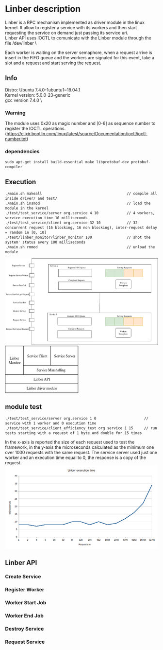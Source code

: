# Linber description
Linber is a RPC mechanism implemented as driver module in the linux kernel. It allow to register a service with its workers and then start requesting the service on demand just passing its service uri. \
Linber API uses IOCTL to comunicate with the Linber module through the file /dev/linber 		\

Each worker is waiting on the server semaphore, when a request arrive is insert in the FIFO queue and the workers are signaled for this event, take a slot and a request and start serving the request.


## Info
Distro: Ubuntu 7.4.0-1ubuntu1~18.04.1	\
Kernel version: 5.0.0-23-generic		\
gcc version 7.4.0						\

### Warning
The module uses 0x20 as magic number and [0-6] as sequence number to register the IOCTL operations. (https://elixir.bootlin.com/linux/latest/source/Documentation/ioctl/ioctl-number.txt)

### dependencies
	sudo apt-get install build-essential make libprotobuf-dev protobuf-compiler

## Execution
	./main.sh makeall										// compile all inside driver/ and test/
	./main.sh insmod										// load the module in the kernel
	./test/test_service/server org.service 4 10				// 4 workers, service execution time 10 milliseconds
	./test/test_service/client org.service 32 10			// 32 concurrent request (16 blocking, 16 non blocking), inter-request delay = random in [0, 10]
	./test/linber_monitor/linber_monitor 100 				// shot the system' status every 100 milliseconds
	./main.sh rmmod											// unload the module

![Linber Component view](/img/Linber_component_view.png)
![Linber Stack](/img/Linber_stack.png)

## module test
	./test/test_service/server org.service 1 0						// service with 1 worker and 0 execution time
	./test/test_service/client_efficiency_test org.service 1 15		// run tests starting with a request of 1 byte and double for 15 times

In the x-axis is reported the size of each request used to test the framework, in the y-axis the microseconds calculated as the minimum one over 1000 requests with the same request.
The service server used just one worker and an execution time equal to 0, the response is a copy of the request.
![Linber Sequence Diagram](/img/test_exec_time.png)

## Linber API
### Create Service

### Register Worker

### Worker Start Job

### Worker End Job

### Destroy Service

### Request Service


